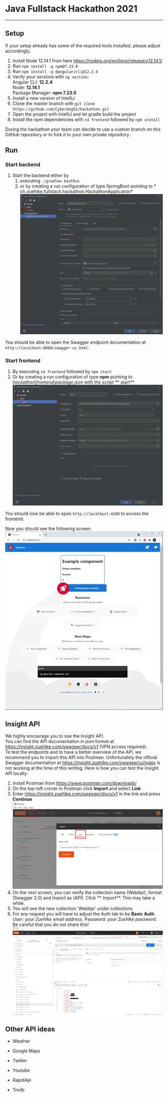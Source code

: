 # Java Fullstack Hackathon 2021

---

## Setup

If your setup already has some of the required tools installed, please adjust accordingly.

1. Install Node 12.14.1 from here https://nodejs.org/en/blog/release/v12.14.1/
2. Run `npm install -g npm@7.23.0`
3. Run `npm install -g @angular/cli@12.2.4`
4. Verify your versions with `ng version`:  
   Angular CLI: **12.2.4**  
   Node: **12.14.1**  
   Package Manager: **npm 7.23.0**
4. Install a new version of IntelliJ
5. Clone the master branch with `git clone https://github.com/Cyberdog52/hackathon.git`
6. Open the project with IntelliJ and let gradle build the project
7. Install the npm dependencies with `cd frontend` followed by `npm install`

During the hackathon your team can decide to use a custom branch on this GitHub repository or to fork it to your own
private repository.

## Run

### Start backend

1. Start the backend either by
    1. executing `./gradlew bootRun`
    2. or by creating a run configuration of type SpringBoot pointing to *
       ch.zuehlke.fullstack.hackathon.HackathonApplication*
       ![runconfig-springboot.png](doc/runconfig-springboot.png)

You should be able to open the Swagger endpoint documentation at `http://localhost:8080/swagger-ui.html`.

### Start frontend

1. By executing `cd frontend` followed by `npm start`
2. Or by creating a run configuration of type **npm** pointing to *hackathon\frontend\package.json* with the script **
   start**
   ![runconfig-npm.png](doc/runconfig-npm.png)

You should now be able to open `http://localhost:4200` to access the frontend.

Now you should see the following screen:
![setup-complete-with-example-component.png](doc/setup-complete-with-example-component.png)

## Insight API

We highly encourage you to use the Insight API.  
You can find the API documentation in json format at https://insight.zuehlke.com/swagger/docs/v1 (VPN access required)
.  
To test the endpoints and to have a better overview of the API, we recommend you to import this API into Postman.
Unfortunately the official Swagger documentation at
https://insight.zuehlke.com/swagger/ui/index
is not working at the time of this writing. Here is how you can test the Insight API locally:

1. Install Postman from https://www.postman.com/downloads/
2. On the top-left corner in Postman click **Import** and select **Link**
3. Enter https://insight.zuehlke.com/swagger/docs/v1 in the link and press **Continue**
   ![postman-import.png](doc/postman-import.png)
4. On the next screen, you can verify the collection name (WebApi), format (Swagger 2.0) and Import as (API). Click **
   Import**. This may take a while.
5. You will see the new collection 'WebApi' under collections
6. For any request you will have to adjust the Auth tab to be **Basic Auth**. User: *your Zuehlke email address*.
   Password: *your Zuehlke password*. Be careful that you do not share this!
   ![postman-auth.png](doc/postman-auth.png)

## Other API ideas

- Weather

- Google Maps

- Twitter

- Youtube

- RapidApi

- Tmdb
